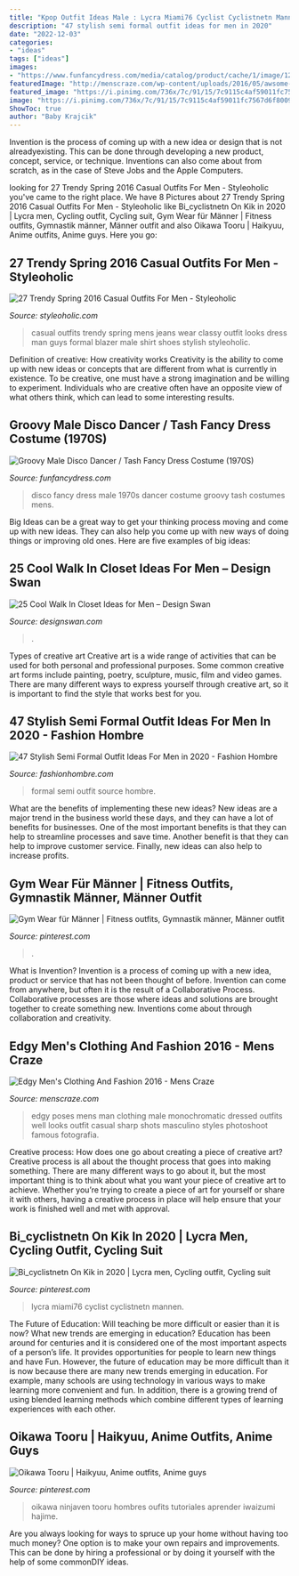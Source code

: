 ```yaml
---
title: "Kpop Outfit Ideas Male : Lycra Miami76 Cyclist Cyclistnetn Mannen"
description: "47 stylish semi formal outfit ideas for men in 2020"
date: "2022-12-03"
categories:
- "ideas"
tags: ["ideas"]
images:
- "https://www.funfancydress.com/media/catalog/product/cache/1/image/1200x/040ec09b1e35df139433887a97daa66f/F/U/FUN2673.jpg"
featuredImage: "http://menscraze.com/wp-content/uploads/2016/05/awsome-edgy-mens-fashion-1.jpg"
featured_image: "https://i.pinimg.com/736x/7c/91/15/7c9115c4af59011fc7567d6f8009eb49--character-art-character-design.jpg"
image: "https://i.pinimg.com/736x/7c/91/15/7c9115c4af59011fc7567d6f8009eb49--character-art-character-design.jpg"
ShowToc: true
author: "Baby Krajcik"
---
```



Invention is the process of coming up with a new idea or design that is not alreadyexisting. This can be done through developing a new product, concept, service, or technique. Inventions can also come about from scratch, as in the case of Steve Jobs and the Apple Computers.

	

		
looking for 27 Trendy Spring 2016 Casual Outfits For Men - Styleoholic you've came to the right place. We have 8 Pictures about 27 Trendy Spring 2016 Casual Outfits For Men - Styleoholic like Bi_cyclistnetn On Kik in 2020 | Lycra men, Cycling outfit, Cycling suit, Gym Wear für Männer | Fitness outfits, Gymnastik männer, Männer outfit and also Oikawa Tooru | Haikyuu, Anime outfits, Anime guys. Here you go:
		
    
## 27 Trendy Spring 2016 Casual Outfits For Men - Styleoholic

<img loading=lazy src="http://i.styleoholic.com/2016/02/trendy-spring-2016-casual-outfits-for-men-6.jpg" onerror="this.onerror=null;this.src='https://tse1.mm.bing.net/th?id=OIP.94bAYX-S8m9iLznvBpaMwQHaLG&amp;pid=15.1';" alt="27 Trendy Spring 2016 Casual Outfits For Men - Styleoholic">

_Source: styleoholic.com_

>casual outfits trendy spring mens jeans wear classy outfit looks dress man guys formal blazer male shirt shoes stylish styleoholic. 

	

Definition of creative: How creativity works
Creativity is the ability to come up with new ideas or concepts that are different from what is currently in existence. To be creative, one must have a strong imagination and be willing to experiment. Individuals who are creative often have an opposite view of what others think, which can lead to some interesting results.

    
## Groovy Male Disco Dancer / Tash Fancy Dress Costume (1970S)

<img loading=lazy src="https://www.funfancydress.com/media/catalog/product/cache/1/image/1200x/040ec09b1e35df139433887a97daa66f/F/U/FUN2673.jpg" onerror="this.onerror=null;this.src='https://tse1.mm.bing.net/th?id=OIP.np3DTcuhZfYDy4_o4P9WBAHaR9&amp;pid=15.1';" alt="Groovy Male Disco Dancer / Tash Fancy Dress Costume (1970S)">

_Source: funfancydress.com_

>disco fancy dress male 1970s dancer costume groovy tash costumes mens. 

	

Big Ideas can be a great way to get your thinking process moving and come up with new ideas. They can also help you come up with new ways of doing things or improving old ones. Here are five examples of big ideas: 

    
## 25 Cool Walk In Closet Ideas For Men – Design Swan

<img loading=lazy src="https://img.designswan.com/2015/01/closetForMan/18.jpg" onerror="this.onerror=null;this.src='https://tse3.mm.bing.net/th?id=OIP.GeIXBPoIFOxSd3qp1rBb0QHaFh&amp;pid=15.1';" alt="25 Cool Walk In Closet Ideas for Men – Design Swan">

_Source: designswan.com_

>. 

	

Types of creative art
Creative art is a wide range of activities that can be used for both personal and professional purposes. Some common creative art forms include painting, poetry, sculpture, music, film and video games. There are many different ways to express yourself through creative art, so it is important to find the style that works best for you.

    
## 47 Stylish Semi Formal Outfit Ideas For Men In 2020 - Fashion Hombre

<img loading=lazy src="http://fashionhombre.com/wp-content/uploads/2019/05/Best-Semi-Formal-Outfit-Ideas-For-Men-8.jpg" onerror="this.onerror=null;this.src='https://tse1.mm.bing.net/th?id=OIP.MtX-L6XDZx657Y6zhBr1kwHaLH&amp;pid=15.1';" alt="47 Stylish Semi Formal Outfit Ideas For Men in 2020 - Fashion Hombre">

_Source: fashionhombre.com_

>formal semi outfit source hombre. 

	

What are the benefits of implementing these new ideas?
New ideas are a major trend in the business world these days, and they can have a lot of benefits for businesses. One of the most important benefits is that they can help to streamline processes and save time. Another benefit is that they can help to improve customer service. Finally, new ideas can also help to increase profits.

    
## Gym Wear Für Männer | Fitness Outfits, Gymnastik Männer, Männer Outfit

<img loading=lazy src="https://i.pinimg.com/736x/88/9a/c7/889ac797151c2e233a75a4486e51de2e.jpg" onerror="this.onerror=null;this.src='https://tse3.mm.bing.net/th?id=OIP.mA9NVuvBZWnWLOIC0_-QywHaLZ&amp;pid=15.1';" alt="Gym Wear für Männer | Fitness outfits, Gymnastik männer, Männer outfit">

_Source: pinterest.com_

>. 

	

What is Invention?
Invention is a process of coming up with a new idea, product or service that has not been thought of before. Invention can come from anywhere, but often it is the result of a Collaborative Process. Collaborative processes are those where ideas and solutions are brought together to create something new. Inventions come about through collaboration and creativity.

    
## Edgy Men&#039;s Clothing And Fashion 2016 - Mens Craze

<img loading=lazy src="http://menscraze.com/wp-content/uploads/2016/05/awsome-edgy-mens-fashion-1.jpg" onerror="this.onerror=null;this.src='https://tse1.mm.bing.net/th?id=OIP.G1TJEKHqqVRmJthJwFIu6QHaLG&amp;pid=15.1';" alt="Edgy Men&#039;s Clothing And Fashion 2016 - Mens Craze">

_Source: menscraze.com_

>edgy poses mens man clothing male monochromatic dressed outfits well looks outfit casual sharp shots masculino styles photoshoot famous fotografia. 

	

Creative process: How does one go about creating a piece of creative art?
Creative process is all about the thought process that goes into making something. There are many different ways to go about it, but the most important thing is to think about what you want your piece of creative art to achieve. Whether you’re trying to create a piece of art for yourself or share it with others, having a creative process in place will help ensure that your work is finished well and met with approval.

    
## Bi_cyclistnetn On Kik In 2020 | Lycra Men, Cycling Outfit, Cycling Suit

<img loading=lazy src="https://i.pinimg.com/736x/ed/fc/8e/edfc8e3150d1b4d38fb31bc60c67a363.jpg" onerror="this.onerror=null;this.src='https://tse3.mm.bing.net/th?id=OIP.lcTfT66QelL_u5CumLUm9wHaOZ&amp;pid=15.1';" alt="Bi_cyclistnetn On Kik in 2020 | Lycra men, Cycling outfit, Cycling suit">

_Source: pinterest.com_

>lycra miami76 cyclist cyclistnetn mannen. 

	

The Future of Education: Will teaching be more difficult or easier than it is now? What new trends are emerging in education?
Education has been around for centuries and it is considered one of the most important aspects of a person’s life. It provides opportunities for people to learn new things and have Fun. However, the future of education may be more difficult than it is now because there are many new trends emerging in education. For example, many schools are using technology in various ways to make learning more convenient and fun. In addition, there is a growing trend of using blended learning methods which combine different types of learning experiences with each other.

    
## Oikawa Tooru | Haikyuu, Anime Outfits, Anime Guys

<img loading=lazy src="https://i.pinimg.com/736x/7c/91/15/7c9115c4af59011fc7567d6f8009eb49--character-art-character-design.jpg" onerror="this.onerror=null;this.src='https://tse2.mm.bing.net/th?id=OIP.OorfWDYXVnE5SqkCa_pS0gHaLH&amp;pid=15.1';" alt="Oikawa Tooru | Haikyuu, Anime outfits, Anime guys">

_Source: pinterest.com_

>oikawa ninjaven tooru hombres oufits tutoriales aprender iwaizumi hajime. 

	

Are you always looking for ways to spruce up your home without having too much money? One option is to make your own repairs and improvements. This can be done by hiring a professional or by doing it yourself with the help of some commonDIY ideas.

